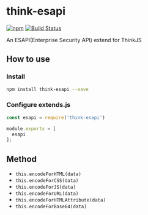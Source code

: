# think-esapi

[![npm](https://img.shields.io/npm/v/think-esapi.svg)](https://www.npmjs.com/package/think-esapi)
[![Build Status](https://travis-ci.org/weihongyu12/think-esapi.svg?branch=master)](https://travis-ci.org/weihongyu12/think-esapi)

An ESAPI(Enterprise Security API) extend for ThinkJS

## How to use

### Install

```bash
npm install think-esapi --save
```

### Configure extends.js
```javascript
const esapi = require('think-esapi')

module.exports = [
  esapi
];
```

## Method

- <code>this.encodeForHTML(data)</code>
- <code>this.encodeForCSS(data)</code>
- <code>this.encodeForJS(data)</code>
- <code>this.encodeForURL(data)</code>
- <code>this.encodeForHTMLAttribute(data)</code>
- <code>this.encodeForBase64(data)</code>
